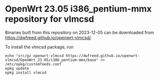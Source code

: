 OpenWrt 23.05 i386_pentium-mmx repository for vlmcsd
========

Binaries built from this repository on 2023-12-05 can be downloaded from <https://dwfreed.github.io/openwrt-vlmcsd/>.

To install the vlmcsd package, run

```
echo "src/gz openwrt-vlmcsd https://dwfreed.github.io/openwrt-vlmcsd/OpenWrt_23.05/i386_pentium-mmx/base" >> /etc/opkg/customfeeds.conf
opkg update
opkg install vlmcsd
```
